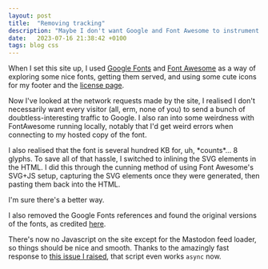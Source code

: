 ```yaml
---
layout: post
title:  "Removing tracking"
description: "Maybe I don't want Google and Font Awesome to instrument my visitors."
date:   2023-07-16 21:38:42 +0100
tags: blog css
---
```


When I set this site up, I used [Google Fonts](https://fonts.google.com) and [Font Awesome](https://www.fontawesome.com) as a way of exploring some nice fonts, getting them served, and using some cute icons for my footer and the [license page](/license).

Now I've looked at the network requests made by the site, I realised I don't necessarily want every visitor (all, erm, none of you) to send a bunch of doubtless-interesting traffic to Google. I also ran into some weirdness with FontAwesome running locally, notably that I'd get weird errors when connecting to my hosted copy of the font.

I also realised that the font is several hundred KB for, uh, \*counts\*... 8 glyphs. To save all of that hassle, I switched to inlining the SVG elements in the HTML. I did this through the cunning method of using Font Awesome's SVG+JS setup, capturing the SVG elements once they were generated, then pasting them back into the HTML.

I'm sure there's a better way.

I also removed the Google Fonts references and found the original versions of the fonts, as credited [here](/license#fonts).

There's now no Javascript on the site except for the Mastodon feed loader, so things should be nice and smooth. Thanks to the amazingly fast response to [this issue I raised](https://gitlab.com/idotj/mastodon-embed-feed-timeline/-/issues/15), that script even works `async` now.
